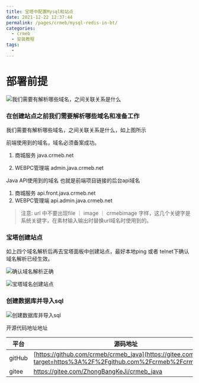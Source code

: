 ```yaml
---
title: 宝塔中配置Mysql和站点
date: 2021-12-22 12:37:44
permalink: /pages/crmeb/mysql-redis-in-bt/
categories:
  - crmeb
  - 安装教程
tags:
  - 
---
```

# 部署前提

![我们需要有解析哪些域名，之间关联关系是什么](https://cdn.jsdelivr.net/gh/xbdazz/mypic/img/202203261416520.png)

### 在创建站点之前我们需要解析哪些域名和准备工作

我们需要有解析哪些域名，之间关联关系是什么，如上图所示

前端使用到的域名，域名必须备案成功。

1. 商城服务				java.crmeb.net

2. WEBPC管理端	admin.java.crmeb.net

Java API使用到的域名 也就是前端项目链接的后台api域名

1. 商城服务				api.front.java.crmeb.net
2. WEBPC管理端 	  api.admin.java.crmeb.net

>  注意: url 中不要出现file ｜ image  ｜ crmebimage 字样，这几个关键字是系统关键字，在素材输入输出时替换url域名时使用到的。

### 宝塔创建站点

如上四个域名解析后再去宝塔面板中创建站点，最好本地ping 或者 telnet下确认域名解析已经生效。

![确认域名解析正确](https://cdn.jsdelivr.net/gh/xbdazz/mypic/img/202203261430993.png)

![宝塔域名创建站点](https://cdn.jsdelivr.net/gh/xbdazz/mypic/img/202203261451999.png)

### 创建数据库并导入sql

![创建数据库并导入sql](https://cdn.jsdelivr.net/gh/xbdazz/mypic/img/202203261450113.png)

开源代码地址地址 

| 平台   | 源码地址                                                     |
| ------ | ------------------------------------------------------------ |
| gitHub | [https://github.com/crmeb/crmeb_java](https://gitee.com/link?target=https%3A%2F%2Fgithub.com%2Fcrmeb%2Fcrmeb_java) |
| gitee  | https://gitee.com/ZhongBangKeJi/crmeb_java                   |

